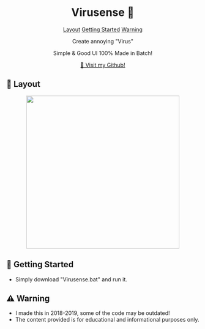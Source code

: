 

<h1 align="center" style="font-weight: bold;">Virusense 🦠</h1>

<p align="center">
<a href="#started">Layout</a>
<a href="#started">Getting Started</a>
<a href="#started">Warning</a>
</p>


<p align="center">Create annoying "Virus"</p>
<p align="center">Simple & Good UI 100% Made in Batch!</p>


<p align="center">
<a href="https://github.com/ShaanCoding](https://github.com/moneyrain">📱 Visit my Github!</a>
</p>

<h2 id="layout">🎨 Layout</h2>

<p align="center">

<img src="https://cdn.discordapp.com/attachments/908135541411840020/1296569381362597888/Screenshot_2024-10-17_202359.png?ex=6712c3d5&is=67117255&hm=fee782617955c418f05956b726d7ebd62af05f2621123004e5fa44314b9ce1f6&" width="400px">
</p>

<h2 id="started">🚀 Getting Started</h2>

- Simply download "Virusense.bat" and run it.

<h2 id="started">⚠️ Warning</h2>

- I made this in 2018-2019, some of the code may be outdated!
- The content provided is for educational and informational purposes only.


